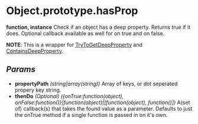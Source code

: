 # Object.prototype.hasProp
**function, instance**
Check if an object has a deep property. Returns true if it does. Optional callback available as well for on true and on false.

**NOTE**: This is a wrapper for [TryToGetDeepProperty](../Static%20Api%20Methods/TryToGetDeepProperty.md) and [ContainsDeepProperty](../Static%20Api%20Methods/ContainsDeepProperty.md).
## *Params*
- **propertyPath** *(string|array(string))* Array of keys, or dot seperated propery key string.
- **thenDo** *(Optional) ({onTrue:function(object), onFalse:function()}|function(object)|\[function(object), function()])* A(set of) callback(s) that takes the found value as a parameter. Defaults to just the onTrue method if a single function is passed in on it's own.